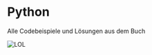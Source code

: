 # Python
Alle Codebeispiele und Lösungen aus dem Buch


![LOL](https://raw.githubusercontent.com/fbittmann/Python/master/praxishandbuch_python3.png)
